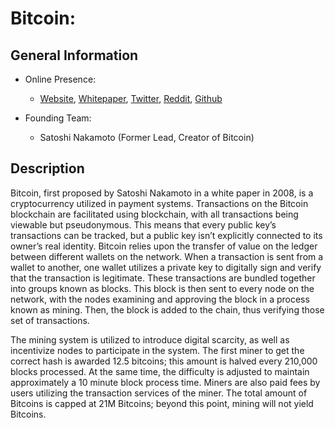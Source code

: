 # Bitcoin:
## General Information

* Online Presence: 
  * [Website](https://bitcoin.org/en/), [Whitepaper](https://bitcoin.org/bitcoin.pdf), [Twitter](https://twitter.com/Bitcoin?ref_src=twsrc%5Egoogle%7Ctwcamp%5Eserp%7Ctwgr%5Eauthor),  [Reddit](https://www.reddit.com/r/Bitcoin/), [Github](https://github.com/bitcoin/bitcoin)

* Founding Team: 
  * Satoshi Nakamoto (Former Lead, Creator of Bitcoin)


## Description
Bitcoin, first proposed by Satoshi Nakamoto in a white paper in 2008, is a cryptocurrency utilized in payment systems. Transactions on the Bitcoin blockchain are facilitated using blockchain, with all transactions being viewable but pseudonymous. This means that every public key’s transactions can be tracked, but a public key isn’t explicitly connected to its owner’s real identity. Bitcoin relies upon the transfer of value on the ledger between different wallets on the network. When a transaction is sent from a wallet to another, one wallet utilizes a private key to digitally sign and verify that the transaction is legitimate. These transactions are bundled together into groups known as blocks. This block is then sent to every node on the network, with the nodes examining and approving the block in a process known as mining. Then, the block is added to the chain, thus verifying those set of transactions.

The mining system is utilized to introduce digital scarcity, as well as incentivize nodes to participate in the system. The first miner to get the correct hash is awarded 12.5 bitcoins; this amount is halved every 210,000 blocks processed. At the same time, the difficulty is adjusted to maintain approximately a 10 minute block process time. Miners are also paid fees by users utilizing the transaction services of the miner. The total amount of Bitcoins is capped at 21M Bitcoins; beyond this point, mining will not yield Bitcoins.  
